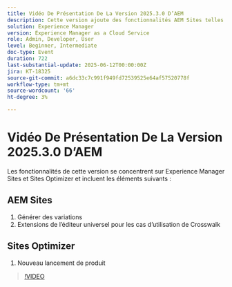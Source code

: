 ```yaml
---
title: Vidéo De Présentation De La Version 2025.3.0 D’AEM
description: Cette version ajoute des fonctionnalités AEM Sites telles que Générer des variations, la prise en charge des passerelles dans l’éditeur universel et un nouveau lancement de produit dans Sites Optimizer.
solution: Experience Manager
version: Experience Manager as a Cloud Service
role: Admin, Developer, User
level: Beginner, Intermediate
doc-type: Event
duration: 722
last-substantial-update: 2025-06-12T00:00:00Z
jira: KT-18325
source-git-commit: a6dc33c7c991f949fd72539525e64af57520778f
workflow-type: tm+mt
source-wordcount: '66'
ht-degree: 3%

---
```



# Vidéo De Présentation De La Version 2025.3.0 D’AEM

Les fonctionnalités de cette version se concentrent sur Experience Manager Sites et Sites Optimizer et incluent les éléments suivants :

## AEM Sites

1. Générer des variations
1. Extensions de l’éditeur universel pour les cas d’utilisation de Crosswalk

## Sites Optimizer

1. Nouveau lancement de produit

>[!VIDEO](https://video.tv.adobe.com/v/3463867/?learn=on&enablevpops&captions=fre_fr)
